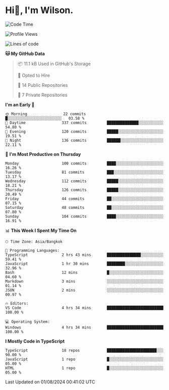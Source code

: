 # Hi👋, I'm Wilson.
<!--START_SECTION:waka-->
![Code Time](http://img.shields.io/badge/Code%20Time-1%2C484%20hrs%2051%20mins-blue)

![Profile Views](http://img.shields.io/badge/Profile%20Views-0-blue)

![Lines of code](https://img.shields.io/badge/From%20Hello%20World%20I%27ve%20Written-305.5%20thousand%20lines%20of%20code-blue)

**🐱 My GitHub Data** 

> 📦 11.1 kB Used in GitHub's Storage 
 > 
> 💼 Opted to Hire
 > 
> 📜 14 Public Repositories 
 > 
> 🔑 7 Private Repositories 
 > 
**I'm an Early 🐤** 

```text
🌞 Morning                22 commits          █░░░░░░░░░░░░░░░░░░░░░░░░   03.58 % 
🌆 Daytime                337 commits         ██████████████░░░░░░░░░░░   54.80 % 
🌃 Evening                120 commits         █████░░░░░░░░░░░░░░░░░░░░   19.51 % 
🌙 Night                  136 commits         ██████░░░░░░░░░░░░░░░░░░░   22.11 % 
```
📅 **I'm Most Productive on Thursday** 

```text
Monday                   100 commits         ████░░░░░░░░░░░░░░░░░░░░░   16.26 % 
Tuesday                  81 commits          ███░░░░░░░░░░░░░░░░░░░░░░   13.17 % 
Wednesday                112 commits         █████░░░░░░░░░░░░░░░░░░░░   18.21 % 
Thursday                 126 commits         █████░░░░░░░░░░░░░░░░░░░░   20.49 % 
Friday                   44 commits          ██░░░░░░░░░░░░░░░░░░░░░░░   07.15 % 
Saturday                 48 commits          ██░░░░░░░░░░░░░░░░░░░░░░░   07.80 % 
Sunday                   104 commits         ████░░░░░░░░░░░░░░░░░░░░░   16.91 % 
```


📊 **This Week I Spent My Time On** 

```text
🕑︎ Time Zone: Asia/Bangkok

💬 Programming Languages: 
TypeScript               2 hrs 43 mins       ███████████████░░░░░░░░░░   59.41 % 
JavaScript               1 hr 30 mins        ████████░░░░░░░░░░░░░░░░░   32.96 % 
Bash                     12 mins             █░░░░░░░░░░░░░░░░░░░░░░░░   04.60 % 
Markdown                 3 mins              ░░░░░░░░░░░░░░░░░░░░░░░░░   01.14 % 
JSON                     2 mins              ░░░░░░░░░░░░░░░░░░░░░░░░░   00.97 % 

🔥 Editors: 
VS Code                  4 hrs 34 mins       █████████████████████████   100.00 % 

💻 Operating System: 
Windows                  4 hrs 34 mins       █████████████████████████   100.00 % 
```

**I Mostly Code in TypeScript** 

```text
TypeScript               18 repos            ██████████████████████░░░   90.00 % 
JavaScript               1 repo              █░░░░░░░░░░░░░░░░░░░░░░░░   05.00 % 
HTML                     1 repo              █░░░░░░░░░░░░░░░░░░░░░░░░   05.00 % 
```




 Last Updated on 01/08/2024 00:41:02 UTC
<!--END_SECTION:waka-->
